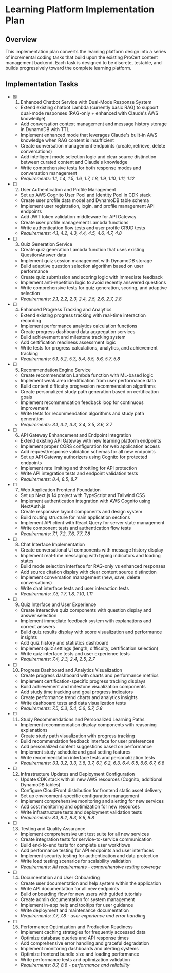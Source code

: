 # Learning Platform Implementation Plan

## Overview

This implementation plan converts the learning platform design into a series of incremental coding tasks that build upon the existing ProCert content management backend. Each task is designed to be discrete, testable, and builds progressively toward the complete learning platform.

## Implementation Tasks

- [x] 1. Enhanced Chatbot Service with Dual-Mode Response System
  - Extend existing chatbot Lambda (currently basic RAG) to support dual-mode responses (RAG-only + enhanced with Claude's AWS knowledge)
  - Add conversation context management and message history storage in DynamoDB with TTL
  - Implement enhanced mode that leverages Claude's built-in AWS knowledge when RAG content is insufficient
  - Create conversation management endpoints (create, retrieve, delete conversations)
  - Add intelligent mode selection logic and clear source distinction between curated content and Claude's knowledge
  - Write comprehensive tests for both response modes and conversation management
  - _Requirements: 1.1, 1.4, 1.5, 1.6, 1.7, 1.8, 1.9, 1.10, 1.11, 1.12_

- [ ] 2. User Authentication and Profile Management
  - Set up AWS Cognito User Pool and Identity Pool in CDK stack
  - Create user profile data model and DynamoDB table schema
  - Implement user registration, login, and profile management API endpoints
  - Add JWT token validation middleware for API Gateway
  - Create user profile management Lambda functions
  - Write authentication flow tests and user profile CRUD tests
  - _Requirements: 4.1, 4.2, 4.3, 4.4, 4.5, 4.6, 4.7, 4.8_

- [ ] 3. Quiz Generation Service
  - Create quiz generation Lambda function that uses existing QuestionAnswer data
  - Implement quiz session management with DynamoDB storage
  - Build adaptive question selection algorithm based on user performance
  - Create quiz submission and scoring logic with immediate feedback
  - Implement anti-repetition logic to avoid recently answered questions
  - Write comprehensive tests for quiz generation, scoring, and adaptive selection
  - _Requirements: 2.1, 2.2, 2.3, 2.4, 2.5, 2.6, 2.7, 2.8_

- [ ] 4. Enhanced Progress Tracking and Analytics
  - Extend existing progress tracking with real-time interaction recording
  - Implement performance analytics calculation functions
  - Create progress dashboard data aggregation services
  - Build achievement and milestone tracking system
  - Add certification readiness assessment logic
  - Write tests for progress calculations, analytics, and achievement tracking
  - _Requirements: 5.1, 5.2, 5.3, 5.4, 5.5, 5.6, 5.7, 5.8_

- [ ] 5. Recommendation Engine Service
  - Create recommendation Lambda function with ML-based logic
  - Implement weak area identification from user performance data
  - Build content difficulty progression recommendation algorithms
  - Create personalized study path generation based on certification goals
  - Implement recommendation feedback loop for continuous improvement
  - Write tests for recommendation algorithms and study path generation
  - _Requirements: 3.1, 3.2, 3.3, 3.4, 3.5, 3.6, 3.7_

- [ ] 6. API Gateway Enhancement and Endpoint Integration
  - Extend existing API Gateway with new learning platform endpoints
  - Implement proper CORS configuration for web application access
  - Add request/response validation schemas for all new endpoints
  - Set up API Gateway authorizers using Cognito for protected endpoints
  - Implement rate limiting and throttling for API protection
  - Write API integration tests and endpoint validation tests
  - _Requirements: 8.4, 8.5, 8.7_

- [ ] 7. Web Application Frontend Foundation
  - Set up Next.js 14 project with TypeScript and Tailwind CSS
  - Implement authentication integration with AWS Cognito using NextAuth.js
  - Create responsive layout components and design system
  - Build routing structure for main application sections
  - Implement API client with React Query for server state management
  - Write component tests and authentication flow tests
  - _Requirements: 7.1, 7.2, 7.6, 7.7, 7.8_

- [ ] 8. Chat Interface Implementation
  - Create conversational UI components with message history display
  - Implement real-time messaging with typing indicators and loading states
  - Build mode selection interface for RAG-only vs enhanced responses
  - Add source citation display with clear content source distinction
  - Implement conversation management (new, save, delete conversations)
  - Write chat interface tests and user interaction tests
  - _Requirements: 7.3, 1.7, 1.8, 1.10, 1.11_

- [ ] 9. Quiz Interface and User Experience
  - Create interactive quiz components with question display and answer selection
  - Implement immediate feedback system with explanations and correct answers
  - Build quiz results display with score visualization and performance insights
  - Add quiz history and statistics dashboard
  - Implement quiz settings (length, difficulty, certification selection)
  - Write quiz interface tests and user experience tests
  - _Requirements: 7.4, 2.3, 2.4, 2.5, 2.7_

- [ ] 10. Progress Dashboard and Analytics Visualization
  - Create progress dashboard with charts and performance metrics
  - Implement certification-specific progress tracking displays
  - Build achievement and milestone visualization components
  - Add study time tracking and goal progress indicators
  - Create performance trend charts and analytics insights
  - Write dashboard tests and data visualization tests
  - _Requirements: 7.5, 5.3, 5.4, 5.6, 5.7, 5.8_

- [ ] 11. Study Recommendations and Personalized Learning Paths
  - Implement recommendation display components with reasoning explanations
  - Create study path visualization with progress tracking
  - Build recommendation feedback interface for user preferences
  - Add personalized content suggestions based on performance
  - Implement study schedule and goal setting features
  - Write recommendation interface tests and personalization tests
  - _Requirements: 3.1, 3.2, 3.3, 3.6, 3.7, 6.1, 6.2, 6.3, 6.4, 6.5, 6.6, 6.7, 6.8_

- [ ] 12. Infrastructure Updates and Deployment Configuration
  - Update CDK stack with all new AWS resources (Cognito, additional DynamoDB tables)
  - Configure CloudFront distribution for frontend static asset delivery
  - Set up environment-specific configuration management
  - Implement comprehensive monitoring and alerting for new services
  - Add cost monitoring and optimization for new resources
  - Write infrastructure tests and deployment validation tests
  - _Requirements: 8.1, 8.2, 8.3, 8.6, 8.8_

- [ ] 13. Testing and Quality Assurance
  - Implement comprehensive unit test suite for all new services
  - Create integration tests for service-to-service communication
  - Build end-to-end tests for complete user workflows
  - Add performance testing for API endpoints and user interfaces
  - Implement security testing for authentication and data protection
  - Write load testing scenarios for scalability validation
  - _Requirements: All requirements - comprehensive testing coverage_

- [ ] 14. Documentation and User Onboarding
  - Create user documentation and help system within the application
  - Write API documentation for all new endpoints
  - Build onboarding flow for new users with guided tutorials
  - Create admin documentation for system management
  - Implement in-app help and tooltips for user guidance
  - Write deployment and maintenance documentation
  - _Requirements: 7.7, 7.8 - user experience and error handling_

- [ ] 15. Performance Optimization and Production Readiness
  - Implement caching strategies for frequently accessed data
  - Optimize database queries and API response times
  - Add comprehensive error handling and graceful degradation
  - Implement monitoring dashboards and alerting systems
  - Optimize frontend bundle size and loading performance
  - Write performance tests and optimization validation
  - _Requirements: 8.7, 8.8 - performance and reliability_